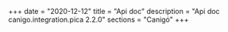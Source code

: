 +++
date        = "2020-12-12"
title       = "Api doc"
description = "Api doc canigo.integration.pica 2.2.0"
sections    = "Canigó"
+++